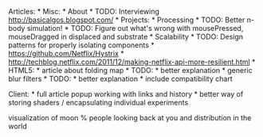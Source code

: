 
Articles:
    * Misc:
        * About
        * TODO: Interviewing http://basicalgos.blogspot.com/
    * Projects:
        * Processing
            * TODO: Better n-body simulation!
            * TODO: Figure out what's wrong with mousePressed, mouseDragged in displaced and substrate
    * Scalability
        * TODO: Design patterns for properly isolating components
        * https://github.com/Netflix/Hystrix
        * http://techblog.netflix.com/2011/12/making-netflix-api-more-resilient.html
    * HTML5:
        * article about folding map
            * TODO:
                * better explanation
        * generic blur filters
            * TODO:
                * better explanation
                * include compatibility chart

Client:
    * full article popup working with links and history
    * better way of storing shaders / encapsulating individual experiments

visualization of moon % people looking back at you and distribution in the world

